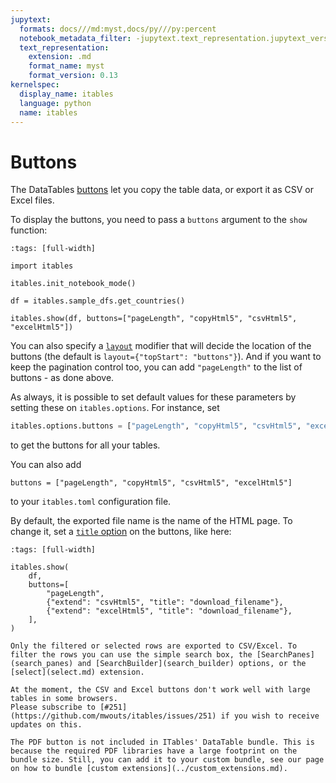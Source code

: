 ```yaml
---
jupytext:
  formats: docs///md:myst,docs/py///py:percent
  notebook_metadata_filter: -jupytext.text_representation.jupytext_version
  text_representation:
    extension: .md
    format_name: myst
    format_version: 0.13
kernelspec:
  display_name: itables
  language: python
  name: itables
---
```


# Buttons

The DataTables [buttons](https://datatables.net/extensions/buttons/) let you copy the table data, or export it as CSV or Excel files.

To display the buttons, you need to pass a `buttons` argument to the `show` function:

```{code-cell} ipython3
:tags: [full-width]

import itables

itables.init_notebook_mode()

df = itables.sample_dfs.get_countries()

itables.show(df, buttons=["pageLength", "copyHtml5", "csvHtml5", "excelHtml5"])
```

You can also specify a [`layout`](layout) modifier that will decide
the location of the buttons (the default is `layout={"topStart": "buttons"}`). And if you want to keep the pagination control too, you can add `"pageLength"` to the list of buttons - as done above.

As always, it is possible to set default values for these parameters by setting these on `itables.options`. For instance, set
```python
itables.options.buttons = ["pageLength", "copyHtml5", "csvHtml5", "excelHtml5"]
```
to get the buttons for all your tables.

You can also add
```
buttons = ["pageLength", "copyHtml5", "csvHtml5", "excelHtml5"]
```
to your `itables.toml` configuration file.


By default, the exported file name is the name of the HTML page. To change it, set a
[`title` option](https://datatables.net/extensions/buttons/examples/html5/filename.html) on the buttons, like
here:

```{code-cell} ipython3
:tags: [full-width]

itables.show(
    df,
    buttons=[
        "pageLength",
        {"extend": "csvHtml5", "title": "download_filename"},
        {"extend": "excelHtml5", "title": "download_filename"},
    ],
)
```

```{tip}
Only the filtered or selected rows are exported to CSV/Excel. To filter the rows you can use the simple search box, the [SearchPanes](search_panes) and [SearchBuilder](search_builder) options, or the [select](select.md) extension.
```

```{warning}
At the moment, the CSV and Excel buttons don't work well with large tables in some browsers.
Please subscribe to [#251](https://github.com/mwouts/itables/issues/251) if you wish to receive updates on this.
```

```{warning}
The PDF button is not included in ITables' DataTable bundle. This is because the required PDF libraries have a large footprint on the bundle size. Still, you can add it to your custom bundle, see our page on how to bundle [custom extensions](../custom_extensions.md).
```
